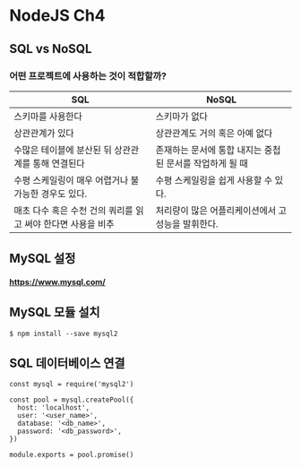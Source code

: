 # NodeJS Ch4

## SQL vs NoSQL

### 어떤 프로젝트에 사용하는 것이 적합할까?

| SQL                                                          | NoSQL                                                    |
| ------------------------------------------------------------ | -------------------------------------------------------- |
| 스키마를 사용한다                                            | 스키마가 없다                                            |
| 상관관계가 있다                                              | 상관관계도 거의 혹은 아예 없다                           |
| 수많은 테이블에 분산된 뒤 상관관계를 통해 연결된다           | 존재하는 문서에 통합 내지는 중첩된 문서를 작업하게 될 때 |
| 수평 스케일링이 매우 어렵거나 불가능한 경우도 있다.          | 수평 스케일링을 쉽게 사용할 수 있다.                     |
| 매초 다수 혹은 수천 건의 쿼리를 읽고 써야 한다면 사용을 비추 | 처리량이 많은 어플리케이션에서 고성능을 발휘한다.        |

## MySQL 설정
#### https://www.mysql.com/

## MySQL 모듈 설치
```
$ npm install --save mysql2
```

## SQL 데이터베이스 연결
```
const mysql = require('mysql2')

const pool = mysql.createPool({
  host: 'localhost',
  user: '<user_name>',
  database: '<db_name>',
  password: '<db_password>',
})

module.exports = pool.promise()
```
